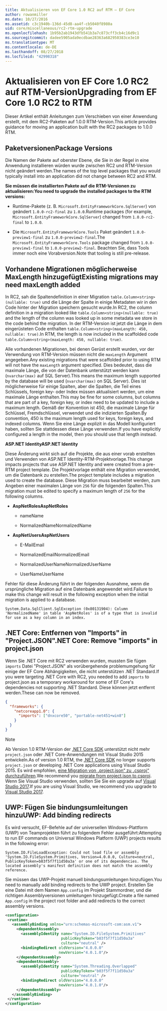 ```yaml
---
title: Aktualisieren von EF Core 1.0 RC2 auf RTM – EF Core
author: rowanmiller
ms.date: 10/27/2016
ms.assetid: c3c1940b-136d-45d8-aa4f-cb5040f8980a
uid: core/miscellaneous/rc2-rtm-upgrade
ms.openlocfilehash: 1b95b2ab1943dfb541b3a7c873cff3cb4c16d9c1
ms.sourcegitcommit: dadee5905ada9ecdbae28363a682950383ce3e10
ms.translationtype: MT
ms.contentlocale: de-DE
ms.lasthandoff: 08/27/2018
ms.locfileid: "42998318"
---
```

# <a name="upgrading-from-ef-core-10-rc2-to-rtm"></a><span data-ttu-id="f60b0-102">Aktualisieren von EF Core 1.0 RC2 auf RTM-Version</span><span class="sxs-lookup"><span data-stu-id="f60b0-102">Upgrading from EF Core 1.0 RC2 to RTM</span></span>

<span data-ttu-id="f60b0-103">Dieser Artikel enthält Anleitungen zum Verschieben von einer Anwendung erstellt, mit dem RC2-Paketen auf 1.0.0 RTM-Version.</span><span class="sxs-lookup"><span data-stu-id="f60b0-103">This article provides guidance for moving an application built with the RC2 packages to 1.0.0 RTM.</span></span>

## <a name="package-versions"></a><span data-ttu-id="f60b0-104">Paketversionen</span><span class="sxs-lookup"><span data-stu-id="f60b0-104">Package Versions</span></span>

<span data-ttu-id="f60b0-105">Die Namen der Pakete auf oberster Ebene, die Sie in der Regel in eine Anwendung installieren würden wurde zwischen RC2 und RTM-Version nicht geändert werden.</span><span class="sxs-lookup"><span data-stu-id="f60b0-105">The names of the top level packages that you would typically install into an application did not change between RC2 and RTM.</span></span>

<span data-ttu-id="f60b0-106">**Sie müssen die installierten Pakete auf die RTM-Versionen zu aktualisieren:**</span><span class="sxs-lookup"><span data-stu-id="f60b0-106">**You need to upgrade the installed packages to the RTM versions:**</span></span>

* <span data-ttu-id="f60b0-107">Runtime-Pakete (z. B. `Microsoft.EntityFrameworkCore.SqlServer`) von geändert `1.0.0-rc2-final` zu `1.0.0`.</span><span class="sxs-lookup"><span data-stu-id="f60b0-107">Runtime packages (for example, `Microsoft.EntityFrameworkCore.SqlServer`) changed from `1.0.0-rc2-final` to `1.0.0`.</span></span>

* <span data-ttu-id="f60b0-108">Die `Microsoft.EntityFrameworkCore.Tools` Paket geändert `1.0.0-preview1-final` zu `1.0.0-preview2-final`.</span><span class="sxs-lookup"><span data-stu-id="f60b0-108">The `Microsoft.EntityFrameworkCore.Tools` package changed from `1.0.0-preview1-final` to `1.0.0-preview2-final`.</span></span> <span data-ttu-id="f60b0-109">Beachten Sie, dass Tools immer noch eine Vorabversion.</span><span class="sxs-lookup"><span data-stu-id="f60b0-109">Note that tooling is still pre-release.</span></span>

## <a name="existing-migrations-may-need-maxlength-added"></a><span data-ttu-id="f60b0-110">Vorhandene Migrationen möglicherweise MaxLength hinzugefügt</span><span class="sxs-lookup"><span data-stu-id="f60b0-110">Existing migrations may need maxLength added</span></span>

<span data-ttu-id="f60b0-111">In RC2, sah die Spaltendefinition in einer Migration `table.Column<string>(nullable: true)` und die Länge der Spalte in einige Metadaten wir in den Code hinter der Migration speichern gesucht wurde.</span><span class="sxs-lookup"><span data-stu-id="f60b0-111">In RC2, the column definition in a migration looked like `table.Column<string>(nullable: true)` and the length of the column was looked up in some metadata we store in the code behind the migration.</span></span> <span data-ttu-id="f60b0-112">In der RTM-Version ist jetzt die Länge in dem eingerüsteten Code enthalten `table.Column<string>(maxLength: 450, nullable: true)`.</span><span class="sxs-lookup"><span data-stu-id="f60b0-112">In RTM, the length is now included in the scaffolded code `table.Column<string>(maxLength: 450, nullable: true)`.</span></span>

<span data-ttu-id="f60b0-113">Alle vorhandenen Migrationen, bei denen Gerüst erstellt wurden, vor der Verwendung von RTM-Version müssen nicht die `maxLength` Argument angegeben.</span><span class="sxs-lookup"><span data-stu-id="f60b0-113">Any existing migrations that were scaffolded prior to using RTM will not have the `maxLength` argument specified.</span></span> <span data-ttu-id="f60b0-114">Dies bedeutet, dass die maximale Länge, die von der Datenbank unterstützt werden kann (`nvarchar(max)` auf SQL Server).</span><span class="sxs-lookup"><span data-stu-id="f60b0-114">This means the maximum length supported by the database will be used (`nvarchar(max)` on SQL Server).</span></span> <span data-ttu-id="f60b0-115">Dies ist möglicherweise für einige Spalten, aber die Spalten, die Teil eines Schlüssels, foreign key- oder Index müssen aktualisiert werden, um eine maximale Länge enthalten.</span><span class="sxs-lookup"><span data-stu-id="f60b0-115">This may be fine for some columns, but columns that are part of a key, foreign key, or index need to be updated to include a maximum length.</span></span> <span data-ttu-id="f60b0-116">Gemäß der Konvention ist 450, die maximale Länge für Schlüssel, Fremdschlüssel, verwendet und die indizierten Spalten.</span><span class="sxs-lookup"><span data-stu-id="f60b0-116">By convention, 450 is the maximum length used for keys, foreign keys, and indexed columns.</span></span> <span data-ttu-id="f60b0-117">Wenn Sie eine Länge explizit in das Modell konfiguriert haben, sollten Sie stattdessen diese Länge verwenden.</span><span class="sxs-lookup"><span data-stu-id="f60b0-117">If you have explicitly configured a length in the model, then you should use that length instead.</span></span>

<span data-ttu-id="f60b0-118">**ASP.NET Identity**</span><span class="sxs-lookup"><span data-stu-id="f60b0-118">**ASP.NET Identity**</span></span>

<span data-ttu-id="f60b0-119">Diese Änderung wirkt sich auf die Projekte, die aus einer vorab erstellten und Verwenden von ASP.NET Identity-RTM-Projektvorlage.</span><span class="sxs-lookup"><span data-stu-id="f60b0-119">This change impacts projects that use ASP.NET Identity and were created from a pre-RTM project template.</span></span> <span data-ttu-id="f60b0-120">Die Projektvorlage enthält eine Migration verwendet, um die Datenbank zu erstellen.</span><span class="sxs-lookup"><span data-stu-id="f60b0-120">The project template includes a migration used to create the database.</span></span> <span data-ttu-id="f60b0-121">Diese Migration muss bearbeitet werden, zum Angeben einer maximalen Länge von `256` für die folgenden Spalten.</span><span class="sxs-lookup"><span data-stu-id="f60b0-121">This migration must be edited to specify a maximum length of `256` for the following columns.</span></span>

*  <span data-ttu-id="f60b0-122">**AspNetRoles**</span><span class="sxs-lookup"><span data-stu-id="f60b0-122">**AspNetRoles**</span></span>

    * <span data-ttu-id="f60b0-123">name</span><span class="sxs-lookup"><span data-stu-id="f60b0-123">Name</span></span>

    * <span data-ttu-id="f60b0-124">NormalizedName</span><span class="sxs-lookup"><span data-stu-id="f60b0-124">NormalizedName</span></span>

*  <span data-ttu-id="f60b0-125">**AspNetUsers**</span><span class="sxs-lookup"><span data-stu-id="f60b0-125">**AspNetUsers**</span></span>

   * <span data-ttu-id="f60b0-126">E-Mail</span><span class="sxs-lookup"><span data-stu-id="f60b0-126">Email</span></span>

   * <span data-ttu-id="f60b0-127">NormalizedEmail</span><span class="sxs-lookup"><span data-stu-id="f60b0-127">NormalizedEmail</span></span>

   * <span data-ttu-id="f60b0-128">NormalizedUserName</span><span class="sxs-lookup"><span data-stu-id="f60b0-128">NormalizedUserName</span></span>

   * <span data-ttu-id="f60b0-129">UserName</span><span class="sxs-lookup"><span data-stu-id="f60b0-129">UserName</span></span>

<span data-ttu-id="f60b0-130">Fehler für diese Änderung führt in der folgenden Ausnahme, wenn die ursprüngliche Migration auf eine Datenbank angewendet wird.</span><span class="sxs-lookup"><span data-stu-id="f60b0-130">Failure to make this change will result in the following exception when the initial migration is applied to a database.</span></span>

    System.Data.SqlClient.SqlException (0x80131904): Column 'NormalizedName' in table 'AspNetRoles' is of a type that is invalid for use as a key column in an index.

## <a name="net-core-remove-imports-in-projectjson"></a><span data-ttu-id="f60b0-131">.NET Core: Entfernen von "Imports" in "Project.JSON"</span><span class="sxs-lookup"><span data-stu-id="f60b0-131">.NET Core: Remove "imports" in project.json</span></span>

<span data-ttu-id="f60b0-132">Wenn Sie .NET Core mit RC2 verwenden wurden, mussten Sie fügen `imports` Datei "Project.JSON" als vorübergehende problemumgehung für einige der EF Core Abhängigkeiten, die nicht unterstützen .NET Standard.</span><span class="sxs-lookup"><span data-stu-id="f60b0-132">If you were targeting .NET Core with RC2, you needed to add `imports` to project.json as a temporary workaround for some of EF Core's dependencies not supporting .NET Standard.</span></span> <span data-ttu-id="f60b0-133">Diese können jetzt entfernt werden.</span><span class="sxs-lookup"><span data-stu-id="f60b0-133">These can now be removed.</span></span>

``` json
{
  "frameworks": {
    "netcoreapp1.0": {
      "imports": ["dnxcore50", "portable-net451+win8"]
    }
  }
}
```

> [!NOTE]  
> <span data-ttu-id="f60b0-134">Ab Version 1.0 RTM-Version der [.NET Core SDK](https://www.microsoft.com/net/download/core) unterstützt nicht mehr `project.json` oder .NET Core-Anwendungen mit Visual Studio 2015 entwickeln.</span><span class="sxs-lookup"><span data-stu-id="f60b0-134">As of version 1.0 RTM, the [.NET Core SDK](https://www.microsoft.com/net/download/core) no longer supports `project.json` or developing .NET Core applications using Visual Studio 2015.</span></span> <span data-ttu-id="f60b0-135">Es wird empfohlen, [eine Migration von „project.json“ zu „csproj“ durchzuführen](https://docs.microsoft.com/dotnet/articles/core/migration/).</span><span class="sxs-lookup"><span data-stu-id="f60b0-135">We recommend you [migrate from project.json to csproj](https://docs.microsoft.com/dotnet/articles/core/migration/).</span></span> <span data-ttu-id="f60b0-136">Wenn Sie Visual Studio verwenden, sollten Sie Sie ein upgrade auf [Visual Studio 2017](https://www.visualstudio.com/downloads/).</span><span class="sxs-lookup"><span data-stu-id="f60b0-136">If you are using Visual Studio, we recommend you upgrade to [Visual Studio 2017](https://www.visualstudio.com/downloads/).</span></span>

## <a name="uwp-add-binding-redirects"></a><span data-ttu-id="f60b0-137">UWP: Fügen Sie bindungsumleitungen hinzu</span><span class="sxs-lookup"><span data-stu-id="f60b0-137">UWP: Add binding redirects</span></span>

<span data-ttu-id="f60b0-138">Es wird versucht, EF-Befehle auf der universellen Windows-Plattform (UWP) von Teamprojekten führt zu folgendem Fehler ausgeführt:</span><span class="sxs-lookup"><span data-stu-id="f60b0-138">Attempting to run EF commands on Universal Windows Platform (UWP) projects results in the following error:</span></span>

    System.IO.FileLoadException: Could not load file or assembly 'System.IO.FileSystem.Primitives, Version=4.0.0.0, Culture=neutral, PublicKeyToken=b03f5f7f11d50a3a' or one of its dependencies. The located assembly's manifest definition does not match the assembly reference.

<span data-ttu-id="f60b0-139">Sie müssen das UWP-Projekt manuell bindungsumleitungen hinzufügen.</span><span class="sxs-lookup"><span data-stu-id="f60b0-139">You need to manually add binding redirects to the UWP project.</span></span> <span data-ttu-id="f60b0-140">Erstellen Sie eine Datei mit dem Namen `App.config` im Projekt Stammordner, und die richtigen Assemblyversionen umleitungen hinzugefügt.</span><span class="sxs-lookup"><span data-stu-id="f60b0-140">Create a file named `App.config` in the project root folder and add redirects to the correct assembly versions.</span></span>

``` xml
<configuration>
 <runtime>
   <assemblyBinding xmlns="urn:schemas-microsoft-com:asm.v1">
     <dependentAssembly>
       <assemblyIdentity name="System.IO.FileSystem.Primitives"
                         publicKeyToken="b03f5f7f11d50a3a"
                         culture="neutral" />
       <bindingRedirect oldVersion="4.0.0.0"
                        newVersion="4.0.1.0"/>
     </dependentAssembly>
     <dependentAssembly>
       <assemblyIdentity name="System.Threading.Overlapped"
                         publicKeyToken="b03f5f7f11d50a3a"
                         culture="neutral" />
       <bindingRedirect oldVersion="4.0.0.0"
                        newVersion="4.0.1.0"/>
     </dependentAssembly>
   </assemblyBinding>
 </runtime>
</configuration>
```
